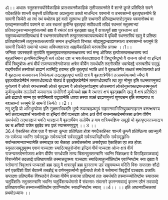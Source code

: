 

  
ॐ।। अथातः स्तुतशस्त्रयोरेवैकाहिकं प्रातःसवनमैकाहिकं तृतीयसवनमेते वै शान्ते कॢप्ते प्रतिष्ठिते सवने यदैकाहिके शान्त्यै क्लॄप्त्यै प्रतिष्ठित्या अप्रच्युत्या उक्तो माधन्दिनः पवमानो य उभयसाम्नो बृहत्पृष्ठस्योभे हि सामनी क्रियेते आ त्वा रथं यथोतय इदं वसो सुतमन्ध इति राथन्तरी प्रतिपद्राथन्तरोऽनुचरः पवमानोक्थं वा एतद्यन्मरुत्वतीयं पवमाने वा अत्र रथतरं कुर्वन्ति बृहत्पृष्ठं सवीवधायै तदिदं रथन्तरं स्तुतमाभ्यां प्रतिपदनुचराभ्यामनुशंसत्यथो ब्रह्म वै रथंतरं क्षत्रं बृहद्ब्रह्म खलु वै क्षत्रात्पूर्वं ब्रह्म पुरस्तान्म उग्रं राष्ट्रमव्यथ्यमसदित्यथान्नं वै रथन्तरमन्नमेवास्मै तत्पुरस्तात्कल्पयत्यथेयं वै पृथिवी रथन्तरमियं खलु वै प्रतिष्ठा प्रतिष्ठामेवास्मै तत्पुरस्तात्कल्पयति समान इन्द्रनिहवो विभक्तः सोह्नामुद्वान्ब्राह्मणस्पत्य उभयसाम्नो रूपमुभे हि सामनी क्रियेते समान्यो धाय्या अविभक्तास्ता अह्नामैकाहिको मरुत्वतीयः प्रगाथः ।।1।।  
जनिष्ठा उग्रस्सहसे तुरायेति सूक्तमुग्रवत्सहस्वत्तत्क्षत्रस्य रूपं मन्द्र ओजिष्ठ इत्योजस्वत्तत्क्षत्रस्य रूपं बहुलाभिमान इत्यभिवदभिभूत्यै रूपं तदेका दश च भवत्येकादशाक्षरा वै त्रिष्टुप्त्रैष्टुभो वै राजन्य ओजो वा इन्द्रियं वीर्यं त्रिष्टुबोजः क्षत्रं वीर्यं राजन्यस्तदेनमोजसा क्षत्रेण वीर्येण समर्धयति तद्गौरवीतं भवत्येदद्वै भरुत्वतीयं समृद्धं यद्गौरवीतं तस्योक्तं ब्राह्मणं त्वामिद्धि हवामह इति बृहत्पृष्ठं भवति क्षत्रं वै बृहत्क्षत्रेणैव तत्क्षत्रं समर्धयत्यथो क्षत्रं वै बृहदात्मा यजमानस्य निष्केवल्यं तद्यद्बृहत्पृष्ठं भवति क्षत्रं वै बृहत्क्षत्रेणैवेनं तत्समर्धयत्यथो ज्यैष्ठं वै बृहज्ज्यैष्ठ्येनैवैनं तत्समर्धयत्यथो श्रैष्ठ्यं वै बृहच्छ्रैष्ठ्येनैवैनं तत्समर्धयत्यभि त्वा शूर नोनुम इति रथन्तरमनुरूपं कुर्वत्ययं वै लोको रथन्तरमसौ लोको बृहदस्य वै लोकोनुरूपोऽमुष्य लोकस्यायं लोकोनुरूपस्तद्रथन्तरमनुरूपं कुर्वत्युभावेव तल्लोकौ यजमानाय संभोगिनौ कुर्वत्यथो ब्रह्म वै रथन्तरं क्षत्रं बृहद्ब्रह्मणि खलु वै क्षत्रं प्रतिष्ठितं क्षत्रे ब्रह्माथो साम्न एव सयोनितायै यद्वावानेति धाय्या तस्या उक्तं ब्राह्मणमुभयं श्रुणवचन इति सामप्रगाथ उ बह्यसाम्नो रूपमुभे हि सामनी क्रियेते ।।2।।  
तमु ष्टुहि यो अभिभूत्योजा इति सूक्तमभिवदति भूत्यै रूपमषाह्ळमुग्रं सहमानमाभिरित्युग्रवत्सहमान वत्तत्क्षत्रस्य रूपं तत्पञ्चदशर्चं भवत्योजो वा इन्द्रियं वीर्यं पञ्चदश ओजः क्षत्रं वीर्यं राजन्यस्तदेनमोजसा क्षत्रेण वीर्येण समर्धयति तद्भारद्वाजं भवति भारद्वाजं वै बृहदार्षेयेण सलोमैष ह वाव क्षत्रिययज्ञियः समृद्धो यो बृहत्पृष्ठस्तस्माद्यत्र क्व च क्षत्रियो यजेत बृहदेव तत्र पृष्ठं स्यात्तत्समृद्धम् ।। 3 ।।  
36.4 ऐकाहिका होत्रा एता वै शान्ताः कॢप्ताः प्रतिष्ठिता होत्रा ययदैकाहिकाः शान्त्यै कॢप्त्यै प्रतिष्ठित्या अप्रच्युत्यै ताः सर्वरूपा भवन्ति सर्वसमृद्धाः सर्वरूपतायै सर्वसमृद्ध्यै सर्वरूपाभिर्होत्राभिः सर्वसमृद्धाभिः सर्वान्कामानवाप्नवामेति तस्माद्यत्र क्व चैकाहा असर्वतस्तोमा असर्वपृष्ठा ऐकाहिका एव तत्र होत्राः स्युस्तत्समृद्धमुक्थ एवायं पञ्चदशः स्यादित्याहुरोजोवा इन्द्रियं वीर्यं पञ्चदश ओजः क्षत्रं वीर्यं राजन्यस्तदेनमोजसा क्षत्रेण वीर्येण समर्धयति तस्य त्रिंशत्सुतशस्त्राणि भवन्ति त्रिंशदक्षरा वै विराड्विराळन्नाद्यं विराज्येवैनं तदन्नाद्ये प्रतिष्ठापयति तस्मात्तदुक्थ्यः पञ्चदशः स्यादित्याहुर्ज्योतिष्टोम एवाग्निष्टोमः स्या द्ब्रह्म वै स्तोमानां त्रिवृत्क्षत्रं पञ्चदशो ब्रह्म खलु वै क्षत्रात्पूर्वं ब्रह्म पुरस्तान्म उग्रं राष्ट्रमव्यथ्य मदिति विशः सप्तदशः शौद्रो वर्ण एकविंशो विशं चैवास्मै तच्छौद्रं च वर्णमनुवर्त्मानौ कुर्वत्यथो तेजो वै स्तोमानां त्रिवृद्वीर्यं पञ्चदशः प्रजातिः सप्तदशः प्रतिष्ठ्यैक विंश्स्तदेनं तेजसा वीर्येण प्रजात्या प्रतिष्ठयां ततः समर्धयति तस्माज्ज्योतिष्टोमः स्यात्तस्य चतुर्विंशतिः स्तुतशस्त्राणि भवन्ति चतुर्विंशत्यर्धमासो वै संवत्सरः संवत्सरे कृत्स्नमन्नाद्यं कृत्स्न एवैनं तदन्नाद्ये प्रतिष्ठापयन्ति तस्माज्ज्योतिष्टोम एवाग्निष्टोमः स्यादग्निष्टोमः स्यात् ।।4।। ।। इति अष्टमपञ्चिकायां प्रथमोऽध्यायः ।।  
